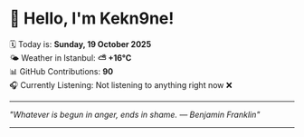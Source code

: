 # 👋 Hello, I'm Kekn9ne!

🗓️ Today is: **Sunday, 19 October 2025**  
🌤️ Weather in Istanbul: **⛅️  +16°C**  
📊 GitHub Contributions: **90**  
🎧 Currently Listening: Not listening to anything right now ❌

---

_"Whatever is begun in anger, ends in shame. — *Benjamin Franklin*"_

---
